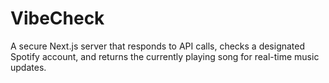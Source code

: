# VibeCheck

A secure Next.js server that responds to API calls, checks a designated Spotify account, and returns the currently playing song for real-time music updates.
